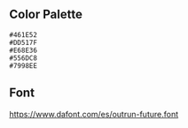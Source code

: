 ## Color Palette

    #461E52
    #DD517F 
    #E68E36
    #556DC8
    #7998EE

## Font

https://www.dafont.com/es/outrun-future.font

[//]: # (TODO: credit author)